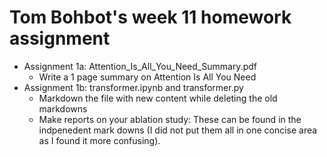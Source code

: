  # Tom Bohbot's week 11 homework assignment
- Assignment 1a: Attention_Is_All_You_Need_Summary.pdf
  - Write a 1 page summary on Attention Is All You Need
- Assignment 1b: transformer.ipynb and transformer.py
  - Markdown the file with new content while deleting the old markdowns
  - Make reports on your ablation study: These can be found in the indpenedent mark downs (I did not put them all in one concise area as I found it more confusing).
